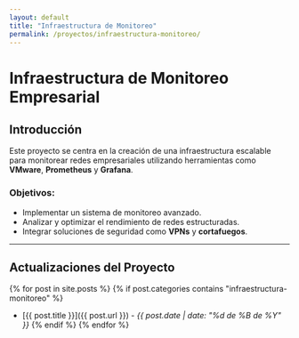 ```yaml
---
layout: default
title: "Infraestructura de Monitoreo"
permalink: /proyectos/infraestructura-monitoreo/
---
```


# Infraestructura de Monitoreo Empresarial

## Introducción

Este proyecto se centra en la creación de una infraestructura escalable para monitorear redes empresariales utilizando herramientas como **VMware**, **Prometheus** y **Grafana**.

### Objetivos:
- Implementar un sistema de monitoreo avanzado.
- Analizar y optimizar el rendimiento de redes estructuradas.
- Integrar soluciones de seguridad como **VPNs** y **cortafuegos**.

---

## Actualizaciones del Proyecto

{% for post in site.posts %}
{% if post.categories contains "infraestructura-monitoreo" %}
- [{{ post.title }}]({{ post.url }}) - _{{ post.date | date: "%d de %B de %Y" }}_
{% endif %}
{% endfor %}
